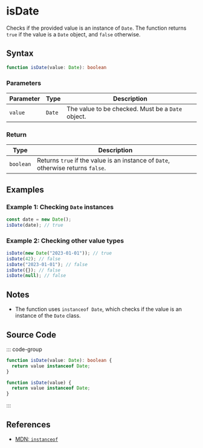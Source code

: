 # isDate  
Checks if the provided value is an instance of `Date`. The function returns `true` if the value is a `Date` object, and `false` otherwise.

## Syntax
```typescript
function isDate(value: Date): boolean
```

### Parameters

| Parameter | Type      | Description                               |
|-----------|-----------|-------------------------------------------|
| `value`   | `Date`    | The value to be checked. Must be a `Date` object. |

### Return

| Type     | Description                                  |
|----------|----------------------------------------------|
| `boolean`| Returns `true` if the value is an instance of `Date`, otherwise returns `false`. |

## Examples

### Example 1: Checking `Date` instances
```typescript
const date = new Date();
isDate(date); // true
```

### Example 2: Checking other value types
```typescript
isDate(new Date("2023-01-01")); // true
isDate(42); // false
isDate("2023-01-01"); // false
isDate({}); // false
isDate(null); // false
```

## Notes
- The function uses `instanceof Date`, which checks if the value is an instance of the `Date` class.

## Source Code
::: code-group

```typescript
function isDate(value: Date): boolean {
  return value instanceof Date;
}
```

```javascript
function isDate(value) {
  return value instanceof Date;
}
```
:::

## References
- [MDN: `instanceof`](https://developer.mozilla.org/en-US/docs/Web/JavaScript/Reference/Operators/instanceof)